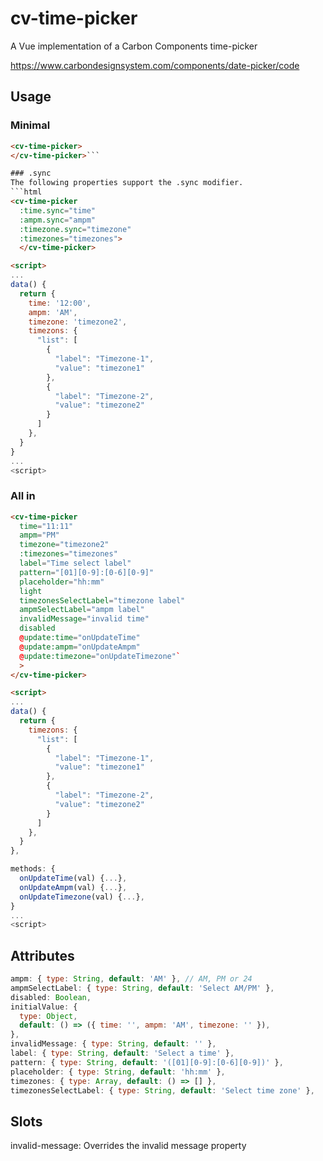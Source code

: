 # cv-time-picker

A Vue implementation of a Carbon Components time-picker

https://www.carbondesignsystem.com/components/date-picker/code

## Usage

### Minimal

````html
<cv-time-picker>
</cv-time-picker>```

### .sync
The following properties support the .sync modifier.
```html
<cv-time-picker
  :time.sync="time"
  :ampm.sync="ampm"
  :timezone.sync="timezone"
  :timezones="timezones">
  </cv-time-picker>

<script>
...
data() {
  return {
    time: '12:00',
    ampm: 'AM',
    timezone: 'timezone2',
    timezons: {
      "list": [
        {
          "label": "Timezone-1",
          "value": "timezone1"
        },
        {
          "label": "Timezone-2",
          "value": "timezone2"
        }
      ]
    },
  }
}
...
<script>
````

### All in

```html
<cv-time-picker
  time="11:11"
  ampm="PM"
  timezone="timezone2"
  :timezones="timezones"
  label="Time select label"
  pattern="[01][0-9]:[0-6][0-9]"
  placeholder="hh:mm"
  light
  timezonesSelectLabel="timezone label"
  ampmSelectLabel="ampm label"
  invalidMessage="invalid time"
  disabled
  @update:time="onUpdateTime"
  @update:ampm="onUpdateAmpm"
  @update:timezone="onUpdateTimezone"`
  >
</cv-time-picker>

<script>
...
data() {
  return {
    timezons: {
      "list": [
        {
          "label": "Timezone-1",
          "value": "timezone1"
        },
        {
          "label": "Timezone-2",
          "value": "timezone2"
        }
      ]
    },
  }
},

methods: {
  onUpdateTime(val) {...},
  onUpdateAmpm(val) {...},
  onUpdateTimezone(val) {...},
}
...
<script>
```

## Attributes

```javascript
ampm: { type: String, default: 'AM' }, // AM, PM or 24
ampmSelectLabel: { type: String, default: 'Select AM/PM' },
disabled: Boolean,
initialValue: {
  type: Object,
  default: () => ({ time: '', ampm: 'AM', timezone: '' }),
},
invalidMessage: { type: String, default: '' },
label: { type: String, default: 'Select a time' },
pattern: { type: String, default: '([01][0-9]:[0-6][0-9])' },
placeholder: { type: String, default: 'hh:mm' },
timezones: { type: Array, default: () => [] },
timezonesSelectLabel: { type: String, default: 'Select time zone' },
```

## Slots

invalid-message: Overrides the invalid message property
